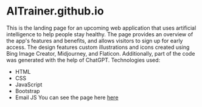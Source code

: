 # AITrainer.github.io
This is the landing page for an upcoming web application that uses artificial intelligence to help people stay healthy. The page provides an overview of the app's features and benefits, and allows visitors to sign up for early access.
The design features custom illustrations and icons created using Bing Image Creator, Midjourney, and Flaticon. Additionally, part of the code was generated with the help of ChatGPT.
Technologies used:
- HTML
- CSS
- JavaScript
- Bootstrap
- Email JS
You can see the page here [here](https://sortizu.github.io/AITrainer.github.io/)
